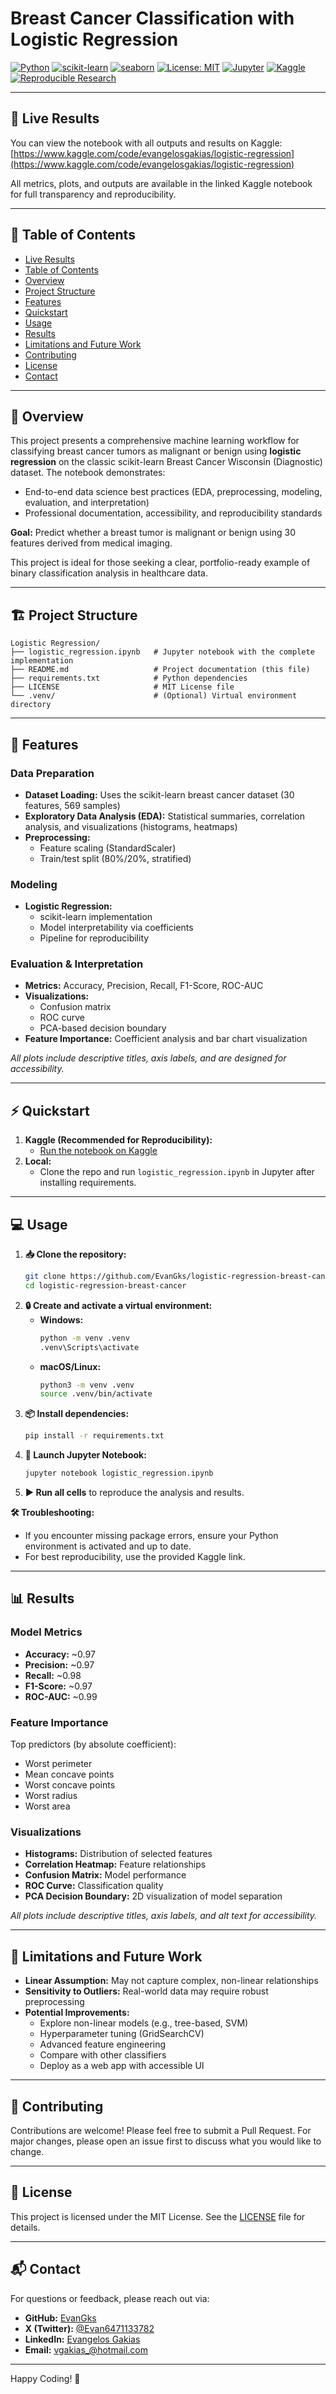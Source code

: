 # Breast Cancer Classification with Logistic Regression
[![Python](https://img.shields.io/badge/Python-3.8%2B-blue.svg)](https://www.python.org/)
[![scikit-learn](https://img.shields.io/badge/scikit--learn-0.24%2B-f7931e?logo=scikit-learn&logoColor=white)](https://scikit-learn.org/stable/)
[![seaborn](https://img.shields.io/badge/seaborn-0.11%2B-4c8cbf?logo=seaborn&logoColor=white)](https://seaborn.pydata.org/)
[![License: MIT](https://img.shields.io/badge/License-MIT-yellow.svg)](./LICENSE)
[![Jupyter](https://img.shields.io/badge/Jupyter-Notebook-orange.svg)](https://jupyter.org/)
[![Kaggle](https://img.shields.io/badge/Kaggle-Notebook-blue.svg)](https://www.kaggle.com/code/evangelosgakias/logistic-regression)
[![Reproducible Research](https://img.shields.io/badge/Reproducible-Yes-brightgreen.svg)](https://www.kaggle.com/code/evangelosgakias/logistic-regression)

---

## 🚀 Live Results
You can view the notebook with all outputs and results on Kaggle:
[https://www.kaggle.com/code/evangelosgakias/logistic-regression](https://www.kaggle.com/code/evangelosgakias/logistic-regression)

All metrics, plots, and outputs are available in the linked Kaggle notebook for full transparency and reproducibility.

---

## 📑 Table of Contents
- [Live Results](#-live-results)
- [Table of Contents](#-table-of-contents)
- [Overview](#-overview)
- [Project Structure](#-project-structure)
- [Features](#-features)
- [Quickstart](#-quickstart)
- [Usage](#-usage)
- [Results](#-results)
- [Limitations and Future Work](#-limitations-and-future-work)
- [Contributing](#-contributing)
- [License](#-license)
- [Contact](#-contact)

---

## 📝 Overview
This project presents a comprehensive machine learning workflow for classifying breast cancer tumors as malignant or benign using **logistic regression** on the classic scikit-learn Breast Cancer Wisconsin (Diagnostic) dataset. The notebook demonstrates:
- End-to-end data science best practices (EDA, preprocessing, modeling, evaluation, and interpretation)
- Professional documentation, accessibility, and reproducibility standards

**Goal:** Predict whether a breast tumor is malignant or benign using 30 features derived from medical imaging.

This project is ideal for those seeking a clear, portfolio-ready example of binary classification analysis in healthcare data.

---

## 🏗️ Project Structure
```
Logistic Regression/
├── logistic_regression.ipynb   # Jupyter notebook with the complete implementation
├── README.md                   # Project documentation (this file)
├── requirements.txt            # Python dependencies
├── LICENSE                     # MIT License file
└── .venv/                      # (Optional) Virtual environment directory
```
---

## 🚀 Features
### Data Preparation
- **Dataset Loading:** Uses the scikit-learn breast cancer dataset (30 features, 569 samples)
- **Exploratory Data Analysis (EDA):** Statistical summaries, correlation analysis, and visualizations (histograms, heatmaps)
- **Preprocessing:**
  - Feature scaling (StandardScaler)
  - Train/test split (80%/20%, stratified)

### Modeling
- **Logistic Regression:**
  - scikit-learn implementation
  - Model interpretability via coefficients
  - Pipeline for reproducibility

### Evaluation & Interpretation
- **Metrics:** Accuracy, Precision, Recall, F1-Score, ROC-AUC
- **Visualizations:**
  - Confusion matrix
  - ROC curve
  - PCA-based decision boundary
- **Feature Importance:** Coefficient analysis and bar chart visualization

*All plots include descriptive titles, axis labels, and are designed for accessibility.*

---

## ⚡ Quickstart
1. **Kaggle (Recommended for Reproducibility):**
   - [Run the notebook on Kaggle](https://www.kaggle.com/code/evangelosgakias/logistic-regression)
2. **Local:**
   - Clone the repo and run `logistic_regression.ipynb` in Jupyter after installing requirements.

---

## 💻 Usage
1. **📥 Clone the repository:**
   ```bash
   git clone https://github.com/EvanGks/logistic-regression-breast-cancer.git
   cd logistic-regression-breast-cancer
   ```
2. **🔒 Create and activate a virtual environment:**
   - **Windows:**
     ```bash
     python -m venv .venv
     .venv\Scripts\activate
     ```
   - **macOS/Linux:**
     ```bash
     python3 -m venv .venv
     source .venv/bin/activate
     ```
3. **📦 Install dependencies:**
   ```bash
   pip install -r requirements.txt
   ```
4. **🚀 Launch Jupyter Notebook:**
   ```bash
   jupyter notebook logistic_regression.ipynb
   ```
5. **▶️ Run all cells** to reproduce the analysis and results.

**🛠️ Troubleshooting:**
- If you encounter missing package errors, ensure your Python environment is activated and up to date.
- For best reproducibility, use the provided Kaggle link.

---

## 📊 Results
### Model Metrics
- **Accuracy:** ~0.97
- **Precision:** ~0.97
- **Recall:** ~0.98
- **F1-Score:** ~0.97
- **ROC-AUC:** ~0.99

### Feature Importance
Top predictors (by absolute coefficient):
- Worst perimeter
- Mean concave points
- Worst concave points
- Worst radius
- Worst area

### Visualizations
- **Histograms:** Distribution of selected features
- **Correlation Heatmap:** Feature relationships
- **Confusion Matrix:** Model performance
- **ROC Curve:** Classification quality
- **PCA Decision Boundary:** 2D visualization of model separation

*All plots include descriptive titles, axis labels, and alt text for accessibility.*

---

## 📝 Limitations and Future Work
- **Linear Assumption:** May not capture complex, non-linear relationships
- **Sensitivity to Outliers:** Real-world data may require robust preprocessing
- **Potential Improvements:**
  - Explore non-linear models (e.g., tree-based, SVM)
  - Hyperparameter tuning (GridSearchCV)
  - Advanced feature engineering
  - Compare with other classifiers
  - Deploy as a web app with accessible UI

---

## 🤝 Contributing
Contributions are welcome! Please feel free to submit a Pull Request. For major changes, please open an issue first to discuss what you would like to change.

---

## 📝 License
This project is licensed under the MIT License. See the [LICENSE](./LICENSE) file for details.

---

## 📬 Contact
For questions or feedback, please reach out via:
- **GitHub:** [EvanGks](https://github.com/EvanGks)
- **X (Twitter):** [@Evan6471133782](https://x.com/Evan6471133782)
- **LinkedIn:** [Evangelos Gakias](https://www.linkedin.com/in/evangelos-gakias-346a9072)
- **Email:** [vgakias_@hotmail.com](mailto:vgakias_@hotmail.com)

---

Happy Coding! 🚀
